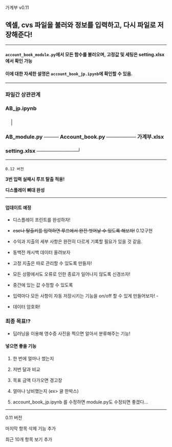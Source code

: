 가계부 v0.11

## 엑셀, cvs 파일을 불러와 정보를 입력하고, 다시 파일로 저장해준다!

---

#### `account_book_module.py`에서 모든 함수를 불러오며, 고정값 및 세팅은 setting.xlsx에서 확인 가능
#### 이에 대한 자세한 설명은 `account_book_jp.ipynb`에 확인할 수 있음.

---

### 파일간 상관관계


### AB_jp.ipynb
### &nbsp;&nbsp;&nbsp; │
### AB_module.py ──── Account_book.py  ──────── 가계부.xlsx
### setting.xlsx ───────────┘


---

#### 


`0.12 버전`

**3번 입력 실패시 루프 탈출 적용!**

**디스플레이 뼈대 완성**

---


#### 업데이트 예정

- 디스플레이 프린트를 완성하자!

- e~~sc나 탈출키를 입력하면 루프에서 완전 벗어날 수 있도록 해보자!~~ 0.12구현

- 수익과 지출의 세부 사항은 완전히 다르게 기록할 필요가 있을 것 같음.

- 동백전 캐시백 데이터 올려보자

- 고정 지출은 따로 관리할 수 있도록 만들자!

- 모든 상황에서도 오류로 인한 종료가 일어나지 않도록 신경쓰자!

- 중간에 있는 값 수정할 수 있도록

- 입력마다 모든 사항이 자동 저장시키는 기능을 on/off 할 수 있게 만들어보자! -

- 데이터 암호화!


### 최종 목표!?

- 딥러닝을 이용해 영수증 사진을 찍으면 알아서 분류해주는 기능!

#### 넣으면 좋을 기능

1. 한 번에 얼마나 썼는지

2. 저번 달과 비교

3. 목표 금액 다가오면 경고창

4. 얼마나 낭비했는지 (ex> 귤 한박스)

5. account_book_jp.ipynb 를 수정하면 module.py도 수정되면 좋겠다...






---

0.11 버전

마지막 항목 삭제 기능 추가

최근 10개 항목 보기 추가